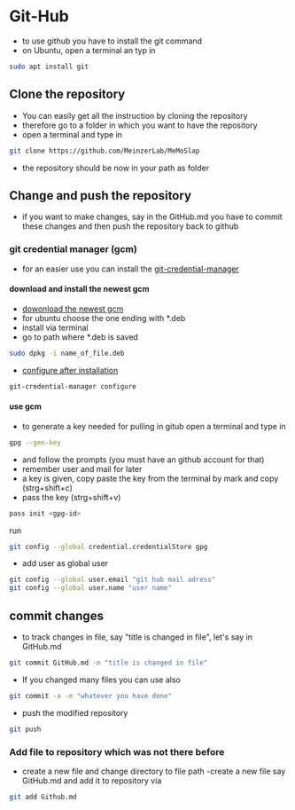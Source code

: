 
# Git-Hub

- to use github you have to install the git command
- on Ubuntu, open a terminal an typ in

```bash
sudo apt install git
```

## Clone the repository

- You can easily get all the instruction by cloning the repository
- therefore go to a folder in which you want to have the repository
- open a terminal and type in
  
```bash
git clone https://github.com/MeinzerLab/MeMoSlap 
```

- the repository should be now in your path as folder

## Change and push the repository

- if you want to make changes, say in the GitHub.md you have to commit these changes and then push the repository back to github

### git credential manager (gcm)

- for an easier use you can install the [git-credential-manager](https://docs.github.com/en/get-started/getting-started-with-git/caching-your-github-credentials-in-git)

#### download and install the newest gcm

- [dowonload the newest gcm](https://github.com/git-ecosystem/git-credential-manager/releases)
- for ubuntu choose the one ending with *.deb
- install via terminal
- go to path where *.deb is saved

```bash
sudo dpkg -i name_of_file.deb
```

- [configure after installation](https://www.baeldung.com/ops/git-configure-credentials)

```bash
git-credential-manager configure
```

#### use gcm

- to generate a key needed for pulling in gitub open a terminal and type in  

```bash
gpg --gen-key
```

- and follow the prompts (you must have an github account for that)
- remember user and mail for later
- a key is given, copy paste the key from the terminal by mark and copy (strg+shift+c)
- pass the key (strg+shift+v)

```bash
pass init <gpg-id>
```

run

```bash
git config --global credential.credentialStore gpg
```

- add user as global user

```bash
git config --global user.email "git hub mail adress"
git config --global user.name "user name"
```

## commit changes

- to track changes in file, say "title is changed in file", let's say in GitHub.md

```bash
git commit GitHub.md -m "title is changed in file"
```

- If you changed many files you can use also

```bash
git commit -a -m "whatever you have done"
```
  
- push the modified repository

```bash
git push
```

### Add file to repository which was not there before

- create a new file and change directory to file path
-create a new file say GitHub.md and add it to repository via

```bash
git add Github.md
```
